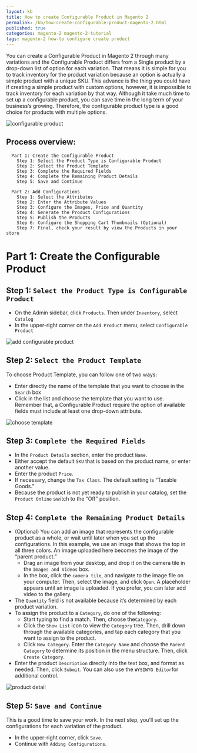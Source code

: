 ```yaml
---
layout: kb
title: How to create Configurable Product in Magento 2
permalink: /kb/how-create-configurable-product-magento-2.html
published: true
categories: magento-2 magento-2-tutorial
tags: magento-2 how-to configure create product
---
```


You can create a Configurable Product in Magento 2 through many variations and the Configurable Product differs from a Single product by a drop-down list of option for each variation. That means it is simple for you to track inventory for the product variation because an option is actually a simple product with a unique SKU. This advance is the thing you could have if creating a simple product with custom options, however,  it is impossible to track inventory for each variation by that way. Although it take much time to set up a configurable product, you can save time in the long term of your business’s growing. Therefore, the configurable product type is a good choice for products with multiple options.

![configurable product](https://lh5.googleusercontent.com/Q7lBZjyL_ffLG99huWc4tTjfdHJ-VhWAndFGlpFdDCJxxMheRVxa1Y7NdBclV2TsYZcv5r1G2qNF4ESB5b2uD0sA72aezra4jkn7LYG2i3UDV1F3l32x14d0nq9DRFSJ7BwE7qE1)

## Process overview:

      Part 1: Create the Configurable Product
        Step 1: Select the Product Type is Configurable Product
        Step 2: Select the Product Template 
        Step 3: Complete the Required Fields
        Step 4: Complete the Remaining Product Details
        Step 5: Save and Continue
        
      Part 2: Add Configurations
        Step 1: Select the Attributes
        Step 2: Enter the Attribute Values
        Step 3: Configure the Images, Price and Quantity
        Step 4: Generate the Product Configurations
        Step 5: Publish the Products
        Step 6: Configure the Shopping Cart Thumbnails (Optional)
        Step 7: Final, check your result by view the Products in your store

# Part 1: Create the Configurable Product

## Step 1: `Select the Product Type is Configurable Product`

* On the Admin sidebar, click `Products`. Then under `Inventory`, select `Catalog`
* In the upper-right corner on the `Add Product` menu, select `Configurable Product`

![add configurable product](https://lh3.googleusercontent.com/pU19_sp-qxOJfogNuyQsi0w8wNhOHWeqFyVwVypo0pGmTrUR1Aiv1CxL4_sFVJ6UBHz6_TvZ9TgnUL3huCLUoZHGQYfuPcij8cBI-DbQ34MjdZ8fPLRztmzBN6pRr1ug5vkF_V8Q)

## Step 2: `Select the Product Template`

To choose Product Template, you can follow one of two ways: 
* Enter directly the name of the template that you want to choose in the `Search` box
* Click in the list and choose the template that you want to use.
Remember that, a Configurable Product require the option of available fields must include at least one drop-down attribute. 

![choose template](https://lh4.googleusercontent.com/HR--rUQ1_6ZdZLHkp1KsI4W__1p7tuHF9jVQPKPFAAVh4WJU3U_CxWfbc9EwERQx1zFSmOyls5hb93AeFekvyC62SPZQ5JHI87Vl1JXIXoFGFu_6YUkRU7wHMdqQsuJpNlZghHkM)

## Step 3: `Complete the Required Fields`

* In the `Product Details` section, enter the product `Name`.
* Either accept the default `SKU` that is based on the product name, or enter another value.
* Enter the product `Price`.
* If necessary, change the `Tax Class`. The default setting is “Taxable Goods.”
* Because the product is not yet ready to publish in your catalog, set the `Product Online` switch to the “Off” position.

## Step 4: `Complete the Remaining Product Details`

* (Optional) You can add an image that represents the configurable product as a whole, or wait until later when you set up the configurations. In this example, we use an image that shows the top in all three colors. An image uploaded here becomes the image of the “parent product.”
  * Drag an image from your desktop, and drop it on the camera tile in the `Images and Videos` box.
  * In the box, click the `camera tile`, and navigate to the image file on your computer. Then, select the image, and click `Open`.
A placeholder appears until an image is uploaded. If you prefer, you can later add video to the gallery.
* The `Quantity` field is not available because it’s determined by each product variation.
* To assign the product to a `Category`, do one of the following:
  * Start typing to find a match. Then, choose the`Category`.
  * Click the `Show List` icon to view the `Category` tree. Then, drill down through the available categories, and tap each category that you want to assign to the product.
  * Click `New Category`. Enter the `Category Name` and choose the `Parent Category` to determine its position in the menu structure. Then, click `Create Category`.
* Enter the product `Description` directly into the text box, and format as needed. Then, click `Submit`. You can also use the `WYSIWYG Editor`for additional control.

![product detail](https://lh4.googleusercontent.com/cqe3xvmQ2_Iu_gLwspeR8KhEjO5xMkFC4dqsQdAk429g5HtO_3vjhfEKv8-7s2klqg0sukUZ_1zbJ1l6joPY60BSnduz2wu_rN1hyOhUkdorHrznz0SoG-EhTWUJfj0Z6B57v1Qc)

## Step 5: `Save and Continue`

This is a good time to save your work. In the next step, you’ll set up the configurations for each variation of the product.
* In the upper-right corner, click `Save`.
* Continue with `Adding Configurations`.
